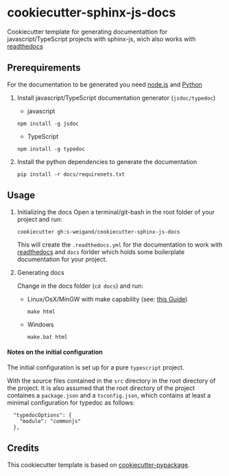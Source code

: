 # cookiecutter-sphinx-js-docs
Cookiecutter template for generating documentattion for javascript/TypeScript projects with sphinx-js, 
wich also works with [readthedocs](https://readthedocs.org/)

## Prerequirements
For the documentation to be generated you need 
[node.js](https://nodejs.org/en/)
and
[Python](https://www.anaconda.com/download/)

1. Install javascript/TypeScript documentation generator (`jsdoc/typedoc`)
    * javascript

    `npm install -g jsdoc`
    * TypeScript

    `npm install -g typedoc`

2. Install the python dependencies to generate the documentation

    `pip install -r docs/requirenets.txt` 
    
## Usage

1. Initializing the docs
    Open a terminal/git-bash in the root folder of your project and run:

    `cookiecutter gh:s-weigand/cookiecutter-sphinx-js-docs`

    This will create the `.readthedocs.yml` for the documentation to work with 
    [readthedocs](https://readthedocs.org/) 
    and `docs` forlder which holds some boilerplate documentation for your project.

2. Generating docs
    
    Change in the docs folder (`cd docs`) and run:    
    * Linux/OsX/MinGW with make capability (see: [this Guide](https://gist.github.com/evanwill/0207876c3243bbb6863e65ec5dc3f058))
    
        `make html`
        
    * Windows
    
        `make.bat html`

#### Notes on the initial configuration

The initial configuration is set up for a pure `typescript` project.

With the source files contained in the `src` directory  in the root directory of the project.
It is also assumed that the root directory of the project containes a `package.json` and a 
`tsconfig.json`, which contains at least a minimal configuration for typedoc as follows:
```
  "typedocOptions": {
    "module": "commonjs"
  },
```

## Credits

This cookiecutter template is based on [cookiecutter-pypackage](https://github.com/audreyr/cookiecutter-pypackage).